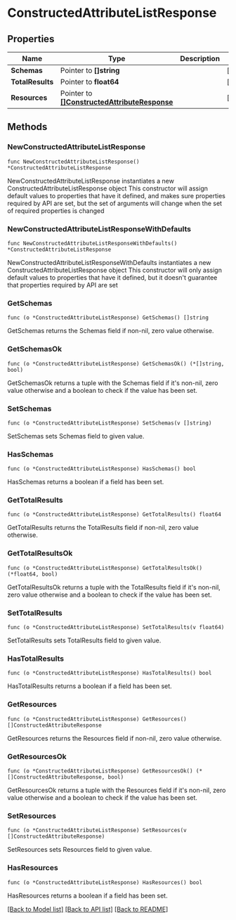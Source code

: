 # ConstructedAttributeListResponse

## Properties

Name | Type | Description | Notes
------------ | ------------- | ------------- | -------------
**Schemas** | Pointer to **[]string** |  | [optional] 
**TotalResults** | Pointer to **float64** |  | [optional] 
**Resources** | Pointer to [**[]ConstructedAttributeResponse**](ConstructedAttributeResponse.md) |  | [optional] 

## Methods

### NewConstructedAttributeListResponse

`func NewConstructedAttributeListResponse() *ConstructedAttributeListResponse`

NewConstructedAttributeListResponse instantiates a new ConstructedAttributeListResponse object
This constructor will assign default values to properties that have it defined,
and makes sure properties required by API are set, but the set of arguments
will change when the set of required properties is changed

### NewConstructedAttributeListResponseWithDefaults

`func NewConstructedAttributeListResponseWithDefaults() *ConstructedAttributeListResponse`

NewConstructedAttributeListResponseWithDefaults instantiates a new ConstructedAttributeListResponse object
This constructor will only assign default values to properties that have it defined,
but it doesn't guarantee that properties required by API are set

### GetSchemas

`func (o *ConstructedAttributeListResponse) GetSchemas() []string`

GetSchemas returns the Schemas field if non-nil, zero value otherwise.

### GetSchemasOk

`func (o *ConstructedAttributeListResponse) GetSchemasOk() (*[]string, bool)`

GetSchemasOk returns a tuple with the Schemas field if it's non-nil, zero value otherwise
and a boolean to check if the value has been set.

### SetSchemas

`func (o *ConstructedAttributeListResponse) SetSchemas(v []string)`

SetSchemas sets Schemas field to given value.

### HasSchemas

`func (o *ConstructedAttributeListResponse) HasSchemas() bool`

HasSchemas returns a boolean if a field has been set.

### GetTotalResults

`func (o *ConstructedAttributeListResponse) GetTotalResults() float64`

GetTotalResults returns the TotalResults field if non-nil, zero value otherwise.

### GetTotalResultsOk

`func (o *ConstructedAttributeListResponse) GetTotalResultsOk() (*float64, bool)`

GetTotalResultsOk returns a tuple with the TotalResults field if it's non-nil, zero value otherwise
and a boolean to check if the value has been set.

### SetTotalResults

`func (o *ConstructedAttributeListResponse) SetTotalResults(v float64)`

SetTotalResults sets TotalResults field to given value.

### HasTotalResults

`func (o *ConstructedAttributeListResponse) HasTotalResults() bool`

HasTotalResults returns a boolean if a field has been set.

### GetResources

`func (o *ConstructedAttributeListResponse) GetResources() []ConstructedAttributeResponse`

GetResources returns the Resources field if non-nil, zero value otherwise.

### GetResourcesOk

`func (o *ConstructedAttributeListResponse) GetResourcesOk() (*[]ConstructedAttributeResponse, bool)`

GetResourcesOk returns a tuple with the Resources field if it's non-nil, zero value otherwise
and a boolean to check if the value has been set.

### SetResources

`func (o *ConstructedAttributeListResponse) SetResources(v []ConstructedAttributeResponse)`

SetResources sets Resources field to given value.

### HasResources

`func (o *ConstructedAttributeListResponse) HasResources() bool`

HasResources returns a boolean if a field has been set.


[[Back to Model list]](../README.md#documentation-for-models) [[Back to API list]](../README.md#documentation-for-api-endpoints) [[Back to README]](../README.md)


